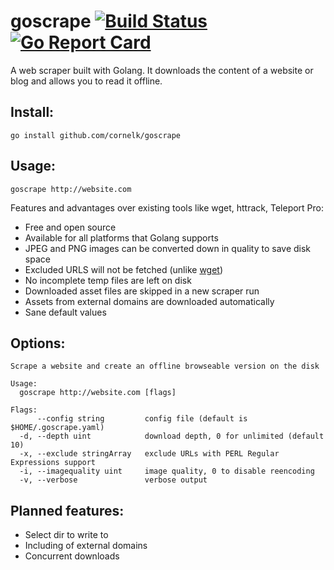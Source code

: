 # goscrape [![Build Status](https://travis-ci.org/cornelk/goscrape.svg?branch=master)](https://travis-ci.org/cornelk/goscrape) [![Go Report Card](https://goreportcard.com/badge/cornelk/goscrape)](https://goreportcard.com/report/github.com/cornelk/goscrape)

A web scraper built with Golang. It downloads the content of a website or blog and allows you to read it offline.

## Install:

```
go install github.com/cornelk/goscrape
```

## Usage:
```
goscrape http://website.com
```

Features and advantages over existing tools like wget, httrack, Teleport Pro:
* Free and open source
* Available for all platforms that Golang supports
* JPEG and PNG images can be converted down in quality to save disk space
* Excluded URLS will not be fetched (unlike [wget](https://savannah.gnu.org/bugs/?20808))
* No incomplete temp files are left on disk
* Downloaded asset files are skipped in a new scraper run
* Assets from external domains are downloaded automatically
* Sane default values

## Options:

```
Scrape a website and create an offline browseable version on the disk

Usage:
  goscrape http://website.com [flags]

Flags:
      --config string         config file (default is $HOME/.goscrape.yaml)
  -d, --depth uint            download depth, 0 for unlimited (default 10)
  -x, --exclude stringArray   exclude URLs with PERL Regular Expressions support
  -i, --imagequality uint     image quality, 0 to disable reencoding
  -v, --verbose               verbose output
```

## Planned features:

* Select dir to write to
* Including of external domains
* Concurrent downloads
